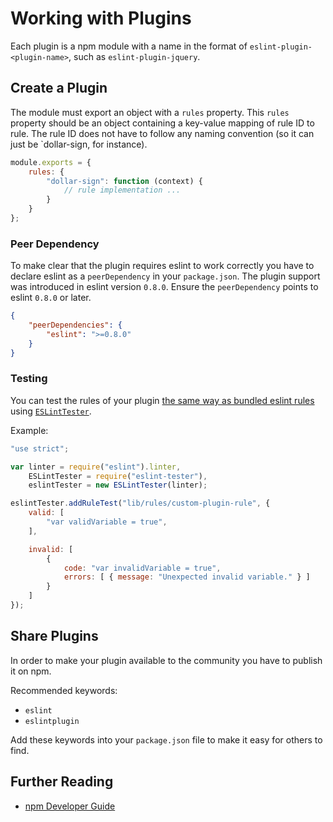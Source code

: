 # Working with Plugins

Each plugin is a npm module with a name in the format of `eslint-plugin-<plugin-name>`, such as `eslint-plugin-jquery`.

## Create a Plugin

The module must export an object with a `rules` property.
This `rules` property should be an object containing a key-value mapping of rule ID to rule.
The rule ID does not have to follow any naming convention (so it can just be `dollar-sign, for instance).

```js
module.exports = {
    rules: {
        "dollar-sign": function (context) {
            // rule implementation ...
        }
    }
};
```

### Peer Dependency

To make clear that the plugin requires eslint to work correctly you have to declare eslint as a `peerDependency` in your `package.json`.
The plugin support was introduced in eslint version `0.8.0`. Ensure the `peerDependency` points to eslint `0.8.0` or later.

```json
{
    "peerDependencies": {
        "eslint": ">=0.8.0"
    }
}
```

### Testing

You can test the rules of your plugin [the same way as bundled eslint rules](working-with-rules.md#rule-unit-tests) using [`ESLintTester`](https://github.com/eslint/eslint-tester).

Example:

```js
"use strict";

var linter = require("eslint").linter,
    ESLintTester = require("eslint-tester"),
    eslintTester = new ESLintTester(linter);

eslintTester.addRuleTest("lib/rules/custom-plugin-rule", {
    valid: [
        "var validVariable = true",
    ],

    invalid: [
        {
            code: "var invalidVariable = true",
            errors: [ { message: "Unexpected invalid variable." } ]
        }
    ]
});
```

## Share Plugins

In order to make your plugin available to the community you have to publish it on npm.

Recommended keywords:

* `eslint`
* `eslintplugin`

Add these keywords into your `package.json` file to make it easy for others to find.

## Further Reading

* [npm Developer Guide](https://www.npmjs.org/doc/misc/npm-developers.html)
